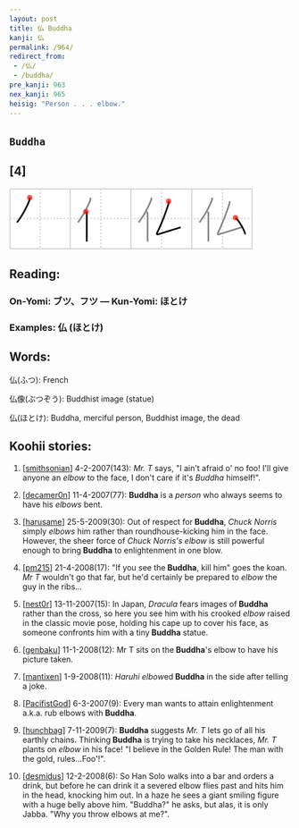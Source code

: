 ```yaml
---
layout: post
title: 仏 Buddha
kanji: 仏
permalink: /964/
redirect_from:
 - /仏/
 - /buddha/
pre_kanji: 963
nex_kanji: 965
heisig: "Person . . . elbow."
---
```


## `Buddha`

## [4]

<div class="stroke"><img src="../images/E4BB8F.png" /></div>

## Reading:

### On-Yomi: ブツ、フツ &mdash; Kun-Yomi: ほとけ

### Examples: 仏 (ほとけ)

## Words:

仏(ふつ): French

仏像(ぶつぞう): Buddhist image (statue)

仏(ほとけ): Buddha, merciful person, Buddhist image, the dead

## Koohii stories:

1) [<a href="http://kanji.koohii.com/profile/smithsonian">smithsonian</a>] 4-2-2007(143): <em>Mr. T</em> says, &quot;I ain&#039;t afraid o&#039; no foo! I&#039;ll give anyone an <em>elbow</em> to the face, I don&#039;t care if it&#039;s <em>Buddha</em> himself!&quot;. 

2) [<a href="http://kanji.koohii.com/profile/decamer0n">decamer0n</a>] 11-4-2007(77): <strong>Buddha</strong> is a <em>person</em> who always seems to have his <em>elbows</em> bent. 

3) [<a href="http://kanji.koohii.com/profile/harusame">harusame</a>] 25-5-2009(30): Out of respect for<strong> Buddha</strong>, <em>Chuck Norris</em> simply <em>elbows</em> him rather than roundhouse-kicking him in the face. However, the sheer force of <em>Chuck Norris&#039;s elbow</em> is still powerful enough to bring<strong> Buddha</strong> to enlightenment in one blow. 

4) [<a href="http://kanji.koohii.com/profile/pm215">pm215</a>] 21-4-2008(17): &quot;If you see the<strong> Buddha</strong>, kill him&quot; goes the koan. <em>Mr T</em> wouldn&#039;t go that far, but he&#039;d certainly be prepared to <em>elbow</em> the guy in the ribs... 

5) [<a href="http://kanji.koohii.com/profile/nest0r">nest0r</a>] 13-11-2007(15): In Japan, <em>Dracula</em> fears images of<strong> Buddha</strong> rather than the cross, so here you see him with his crooked <em>elbow</em> raised in the classic movie pose, holding his cape up to cover his face, as someone confronts him with a tiny<strong> Buddha</strong> statue. 

6) [<a href="http://kanji.koohii.com/profile/genbaku">genbaku</a>] 11-1-2008(12): Mr T sits on the<strong> Buddha</strong>&#039;s elbow to have his picture taken. 

7) [<a href="http://kanji.koohii.com/profile/mantixen">mantixen</a>] 1-9-2008(11): <em>Haruhi elbow</em>ed<strong> Buddha</strong> in the side after telling a joke. 

8) [<a href="http://kanji.koohii.com/profile/PacifistGod">PacifistGod</a>] 6-3-2007(9): Every man wants to attain enlightenment a.k.a. rub elbows with<strong> Buddha</strong>. 

9) [<a href="http://kanji.koohii.com/profile/hunchbag">hunchbag</a>] 7-11-2009(7): <strong>Buddha</strong> suggests <em>Mr. T</em> lets go of all his earthly chains. Thinking<strong> Buddha</strong> is trying to take his necklaces, <em>Mr. T</em> plants on <em>elbow</em> in his face! &quot;I believe in the Golden Rule! The man with the gold, rules...Foo&#039;!&quot;. 

10) [<a href="http://kanji.koohii.com/profile/desmidus">desmidus</a>] 12-2-2008(6): So Han Solo walks into a bar and orders a drink, but before he can drink it a severed elbow flies past and hits him in the head, knocking him out. In a haze he sees a giant smiling figure with a huge belly above him. &quot;Buddha?&quot; he asks, but alas, it is only Jabba. &quot;Why you throw elbows at me?&quot;. 
